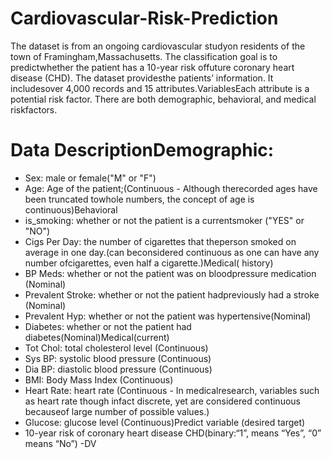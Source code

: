 # Cardiovascular-Risk-Prediction
The dataset is from an ongoing cardiovascular studyon residents of the town of Framingham,Massachusetts. The classification goal is to predictwhether the patient has a 10-year risk offuture coronary heart disease (CHD). The dataset providesthe patients’ information. It includesover 4,000 records and 15 attributes.VariablesEach attribute is a potential risk factor. There are both demographic, behavioral, and medical riskfactors.


# Data DescriptionDemographic:
*  Sex: male or female("M" or "F")
*  Age: Age of the patient;(Continuous - Although therecorded ages have been truncated towhole numbers, the concept of age is continuous)Behavioral
* is_smoking: whether or not the patient is a currentsmoker ("YES" or "NO")
* Cigs Per Day: the number of cigarettes that theperson smoked on average in one day.(can beconsidered continuous as one can have any number ofcigarettes, even half a cigarette.)Medical( history)
* BP Meds: whether or not the patient was on bloodpressure medication (Nominal)
* Prevalent Stroke: whether or not the patient hadpreviously had a stroke (Nominal)
* Prevalent Hyp: whether or not the patient was hypertensive(Nominal)
* Diabetes: whether or not the patient had diabetes(Nominal)Medical(current)
* Tot Chol: total cholesterol level (Continuous)
* Sys BP: systolic blood pressure (Continuous)
* Dia BP: diastolic blood pressure (Continuous)
* BMI: Body Mass Index (Continuous)
* Heart Rate: heart rate (Continuous - In medicalresearch, variables such as heart rate though infact discrete, yet are considered continuous becauseof large number of possible values.)
* Glucose: glucose level (Continuous)Predict variable (desired target)
* 10-year risk of coronary heart disease CHD(binary:“1”, means “Yes”, “0” means “No”) -DV

